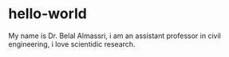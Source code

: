 # hello-world
My name is Dr. Belal Almassri, i am an assistant professor in civil engineering, i love scientidic research. 
